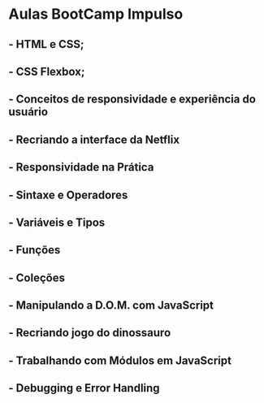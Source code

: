 # Aulas BootCamp Impulso

## - HTML e CSS;

## - CSS Flexbox;

## - Conceitos de responsividade e experiência do usuário

## - Recriando a interface da Netflix

## - Responsividade na Prática

## - Sintaxe e Operadores

## - Variáveis e Tipos

## - Funções

## - Coleções

## - Manipulando a D.O.M. com JavaScript

## - Recriando jogo do dinossauro

## - Trabalhando com Módulos em JavaScript

## - Debugging e Error Handling







